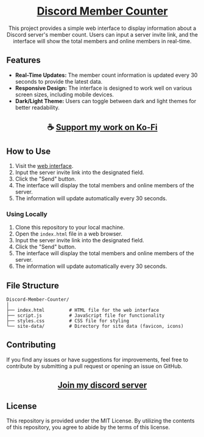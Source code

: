 <div align="center">

# [Discord Member Counter](https://thatsinewave.github.io/DIscord-Member-Counter)

This project provides a simple web interface to display information about a Discord server's member count. Users can input a server invite link, and the interface will show the total members and online members in real-time.

</div>

## Features

- **Real-Time Updates:** The member count information is updated every 30 seconds to provide the latest data.
- **Responsive Design:** The interface is designed to work well on various screen sizes, including mobile devices.
- **Dark/Light Theme:** Users can toggle between dark and light themes for better readability.


<div align="center">

## ☕ [Support my work on Ko-Fi](https://ko-fi.com/thatsinewave)

</div>

## How to Use

1. Visit the [web interface](https://thatsinewave.github.io/DIscord-Member-Counter).
2. Input the server invite link into the designated field.
3. Click the "Send" button.
4. The interface will display the total members and online members of the server.
5. The information will update automatically every 30 seconds.

### Using Locally

1. Clone this repository to your local machine.
2. Open the `index.html` file in a web browser.
3. Input the server invite link into the designated field.
4. Click the "Send" button.
5. The interface will display the total members and online members of the server.
6. The information will update automatically every 30 seconds.

## File Structure

```
Discord-Member-Counter/
│
├── index.html         # HTML file for the web interface
├── script.js          # JavaScript file for functionality
├── styles.css         # CSS file for styling
└── site-data/         # Directory for site data (favicon, icons)
```

## Contributing

If you find any issues or have suggestions for improvements, feel free to contribute by submitting a pull request or opening an issue on GitHub.

<div align="center">

## [Join my discord server](https://discord.gg/2nHHHBWNDw)

</div>

## License

This repository is provided under the MIT License. 
By utilizing the contents of this repository, you agree to abide by the terms of this license.
